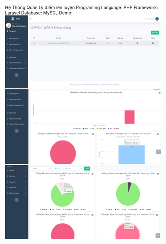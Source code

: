 Hệ Thống Quản Lý điểm rèn luyện
Programing Language: PHP
Framework: Laravel
Database: MySQL
Demo: 
<img src='./readme/1.png'>
<img src='./readme/2.png'>
<img src='./readme/3.png'>